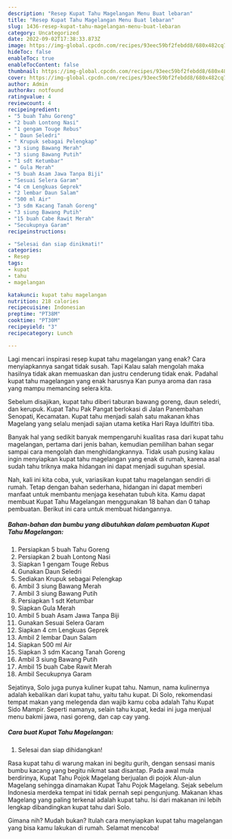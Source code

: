 ```yaml
---
description: "Resep Kupat Tahu Magelangan Menu Buat lebaran"
title: "Resep Kupat Tahu Magelangan Menu Buat lebaran"
slug: 1436-resep-kupat-tahu-magelangan-menu-buat-lebaran
category: Uncategorized
date: 2022-09-02T17:38:33.873Z
image: https://img-global.cpcdn.com/recipes/93eec59bf2febdd8/680x482cq70/kupat-tahu-magelangan-foto-resep-utama.jpg
hideToc: false
enableToc: true
enableTocContent: false
thumbnail: https://img-global.cpcdn.com/recipes/93eec59bf2febdd8/680x482cq70/kupat-tahu-magelangan-foto-resep-utama.jpg
cover: https://img-global.cpcdn.com/recipes/93eec59bf2febdd8/680x482cq70/kupat-tahu-magelangan-foto-resep-utama.jpg
author: Admin
authorAv: notfound
ratingvalue: 4
reviewcount: 4
recipeingredient:
- "5 buah Tahu Goreng"
- "2 buah Lontong Nasi"
- "1 gengam Touge Rebus"
- " Daun Seledri"
- " Krupuk sebagai Pelengkap"
- "3 siung Bawang Merah"
- "3 siung Bawang Putih"
- "1 sdt Ketumbar"
- " Gula Merah"
- "5 buah Asam Jawa Tanpa Biji"
- "Sesuai Selera Garam"
- "4 cm Lengkuas Geprek"
- "2 lembar Daun Salam"
- "500 ml Air"
- "3 sdm Kacang Tanah Goreng"
- "3 siung Bawang Putih"
- "15 buah Cabe Rawit Merah"
- "Secukupnya Garam"
recipeinstructions:

- "Selesai dan siap dinikmati!"
categories:
- Resep
tags:
- kupat
- tahu
- magelangan

katakunci: kupat tahu magelangan 
nutrition: 218 calories
recipecuisine: Indonesian
preptime: "PT38M"
cooktime: "PT30M"
recipeyield: "3"
recipecategory: Lunch

---
```



Lagi mencari inspirasi resep kupat tahu magelangan yang enak? Cara menyiapkannya sangat tidak susah. Tapi Kalau salah mengolah maka hasilnya tidak akan memuaskan dan justru cenderung tidak enak. Padahal kupat tahu magelangan yang enak harusnya Kan punya aroma dan rasa yang mampu memancing selera kita.


Sebelum disajikan, kupat tahu diberi taburan bawang goreng, daun seledri, dan kerupuk. Kupat Tahu Pak Pangat berlokasi di Jalan Panembahan Senopati, Kecamatan. Kupat tahu menjadi salah satu makanan khas Magelang yang selalu menjadi sajian utama ketika Hari Raya Idulfitri tiba.

Banyak hal yang sedikit banyak mempengaruhi kualitas rasa dari kupat tahu magelangan, pertama dari jenis bahan, kemudian pemilihan bahan segar sampai cara mengolah dan menghidangkannya. Tidak usah pusing kalau ingin menyiapkan kupat tahu magelangan yang enak di rumah, karena asal sudah tahu triknya maka hidangan ini dapat menjadi suguhan spesial.


Nah, kali ini kita coba, yuk, variasikan kupat tahu magelangan sendiri di rumah. Tetap dengan bahan sederhana, hidangan ini dapat memberi manfaat untuk membantu menjaga kesehatan tubuh kita. Kamu dapat membuat Kupat Tahu Magelangan menggunakan 18 bahan dan 0 tahap pembuatan. Berikut ini cara untuk membuat hidangannya.

<!--inarticleads1-->

##### Bahan-bahan dan bumbu yang dibutuhkan dalam pembuatan Kupat Tahu Magelangan:

1. Persiapkan 5 buah Tahu Goreng
1. Persiapkan 2 buah Lontong Nasi
1. Siapkan 1 gengam Touge Rebus
1. Gunakan  Daun Seledri
1. Sediakan  Krupuk sebagai Pelengkap
1. Ambil 3 siung Bawang Merah
1. Ambil 3 siung Bawang Putih
1. Persiapkan 1 sdt Ketumbar
1. Siapkan  Gula Merah
1. Ambil 5 buah Asam Jawa Tanpa Biji
1. Gunakan Sesuai Selera Garam
1. Siapkan 4 cm Lengkuas Geprek
1. Ambil 2 lembar Daun Salam
1. Siapkan 500 ml Air
1. Siapkan 3 sdm Kacang Tanah Goreng
1. Ambil 3 siung Bawang Putih
1. Ambil 15 buah Cabe Rawit Merah
1. Ambil Secukupnya Garam


Sejatinya, Solo juga punya kuliner kupat tahu. Namun, nama kulinernya adalah kebalikan dari kupat tahu, yaitu tahu kupat. Di Solo, rekomendasi tempat makan yang melegenda dan wajib kamu coba adalah Tahu Kupat Sido Mampir. Seperti namanya, selain tahu kupat, kedai ini juga menjual menu bakmi jawa, nasi goreng, dan cap cay yang. 

<!--inarticleads2-->

##### Cara buat Kupat Tahu Magelangan:


1. Selesai dan siap dihidangkan!

Rasa kupat tahu di warung makan ini begitu gurih, dengan sensasi manis bumbu kacang yang begitu nikmat saat disantap. Pada awal mula berdirinya, Kupat Tahu Pojok Magelang berjualan di pojok Alun-alun Magelang sehingga dinamakan Kupat Tahu Pojok Magelang. Sejak sebelum Indonesia merdeka tempat ini tidak pernah sepi pengunjung. Makanan khas Magelang yang paling terkenal adalah kupat tahu. Isi dari makanan ini lebih lengkap dibandingkan kupat tahu dari Solo. 

Gimana nih? Mudah bukan? Itulah cara menyiapkan kupat tahu magelangan yang bisa kamu lakukan di rumah. Selamat mencoba!
